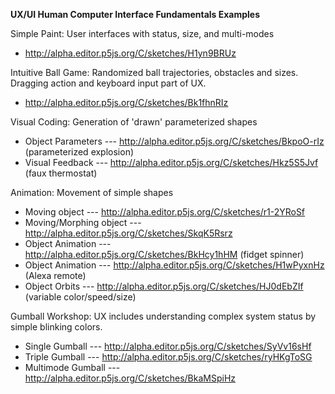 **UX/UI Human Computer Interface Fundamentals Examples** <br/>

Simple Paint: User interfaces with status, size, and multi-modes <br/>
- http://alpha.editor.p5js.org/C/sketches/H1yn9BRUz <br/>

Intuitive Ball Game: Randomized ball trajectories, obstacles and sizes. Dragging action and keyboard input part of UX. <br/>
- http://alpha.editor.p5js.org/C/sketches/Bk1fhnRIz <br/>

Visual Coding: Generation of 'drawn' parameterized shapes <br/>
- Object Parameters --- http://alpha.editor.p5js.org/C/sketches/BkpoO-rIz (parameterized explosion) <br/>
- Visual Feedback --- http://alpha.editor.p5js.org/C/sketches/Hkz5S5Jvf (faux thermostat) <br/>

Animation: Movement of simple shapes <br/>
- Moving object --- http://alpha.editor.p5js.org/C/sketches/r1-2YRoSf <br/>
- Moving/Morphing object --- http://alpha.editor.p5js.org/C/sketches/SkqK5Rsrz <br/>
- Object Animation --- http://alpha.editor.p5js.org/C/sketches/BkHcy1hHM (fidget spinner) <br/>
- Object Animation --- http://alpha.editor.p5js.org/C/sketches/H1wPyxnHz (Alexa remote) <br/>
- Object Orbits --- http://alpha.editor.p5js.org/C/sketches/HJ0dEbZIf (variable color/speed/size) <br/>

Gumball Workshop: UX includes understanding complex system status by simple blinking colors. <br/>
- Single Gumball --- http://alpha.editor.p5js.org/C/sketches/SyVv16sHf <br/>
- Triple Gumball --- http://alpha.editor.p5js.org/C/sketches/ryHKgToSG <br/>
- Multimode Gumball --- http://alpha.editor.p5js.org/C/sketches/BkaMSpiHz <br/>

